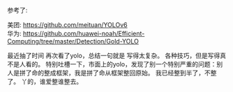 参考了:
  
  美团:
  	https://github.com/meituan/YOLOv6  
  华为:
  	https://github.com/huawei-noah/Efficient-Computing/tree/master/Detection/Gold-YOLO
 
最近抽了时间 再次看了yolo，总结一句就是 写得太复杂。 各种技巧，但是写得真不是人看的。  特别吐槽一下，市面上的yolo，发现了别一个特别严重的问题：别人是拼了命的整成框架，我是拼了命从框架整回原始。  我已经整到半了，不整了。 丫的，谁爱整谁整去。

 
 
